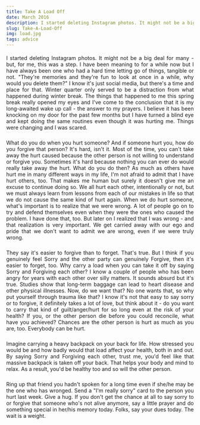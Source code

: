 ```yaml
---
title: Take A Load Off
date: March 2016
description: I started deleting Instagram photos. It might not be a big deal for many - but, for me, this was a step. I have been meaning to for a while now but I have always been one who had a hard time letting go of things, tangible or...
slug: Take-A-Load-Off
img: load.jpg
tags: advice
---
```


<div>

<p>
    I started deleting Instagram photos. It might not be a big deal for many - but, for me, this was a step. I have been meaning to for a while now but I have always been one who had a hard time letting go of things, tangible or not. <p1>"They're memories and they're fun to look at once in a while, why would you delete them?"</p1> I know it's just social media, but there's a time and place for that. Winter quarter only served to be a distraction from what happened during winter break. The things that happened to me this spring break really opened my eyes and I've come to the conclusion that it is my long-awaited wake up call - the answer to my prayers. I believe it has been knocking on my door for the past few months but I have turned a blind eye and kept doing the same routines even though it was hurting me. Things were changing and I was scared.
</p>
<p>
    What do you do when you hurt someone? And if someone hurt you, how do you forgive that person? It's hard, isn't it. Most of the time, you can't take away the hurt caused because the other person is not willing to understand or forgive you. Sometimes it's hard because nothing you can ever do would really take away the hurt. What do you do then? As much as others have hurt me in many different ways in my life, I'm not afraid to admit that I have hurt others, too. That makes me human but surely it doesn't give me an excuse to continue doing so. We all hurt each other, intentionally or not, but we must always learn from lessons from each of our mistakes in life so that we do not cause the same kind of hurt again. When we do hurt someone, what's important is to realize that we were wrong. A lot of people go on to try and defend themselves even when they were the ones who caused the problem. I have done that, too. But later on I realized that I was wrong - and that realization is very important. We get carried away with our ego and pride that we don't want to admit we are wrong, even if we were truly wrong.
</p>
<p>
    They say it's easier to forgive than to forget. That's true. But I think if you genuinely feel Sorry and the other party can genuinely Forgive, then it's easier to forget, too. Why carry a load when you can take it off by saying Sorry and Forgiving each other? I know a couple of people who has been angry for years with each other over silly matters. It sounds absurd but it's true. Studies show that long-term baggage can lead to heart disease and other physical illnesses. Now, do we want that? No one wants that, so why put yourself through trauma like that? I know it's not that easy to say sorry or to forgive, it definitely takes a lot of love, but think about it - do you want to carry that kind of guilt/anger/hurt for so long even at the risk of your health? If you, or the other person die before you could reconcile, what have you achieved? Chances are the other person is hurt as much as you are, too. Everybody can be hurt.
</p>
<p>
    Imagine carrying a heavy backpack on your back for life. How stressed you would be and how badly would that load affect your health, both in and out. By saying Sorry and Forgiving each other, trust me, you'd feel like that massive backpack is taken off your back. That helps your body and mind to relax. As a result, you'd be healthy too and so will the other person.
</p>
<p>
    Ring up that friend you hadn't spoken for a long time even if she/he may be the one who has wronged. Send a "I'm really sorry" card to the person you hurt last week. Give a hug. If you don't get the chance at all to say sorry to or forgive that someone who's not alive anymore, say a little prayer and do something special in her/his memory today. Folks, say your dues today. The wait is a weight.
</p>

</div>

<style>

div {
   text-align: justify;
}

p {
    padding-top: 5px;
    padding-bottom: 5px;
}

</style>